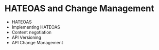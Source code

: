 <h1>HATEOAS and Change Management</h1>
<ul>
  <li>HATEOAS</li>
  <li>Implementing HATEOAS</li>
  <li>Content negotiation</li>
  <li>API Versioning</li>
  <li>API Change Management</li>
</ul>
